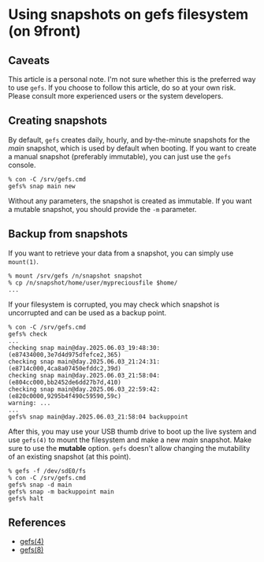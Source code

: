 # Using snapshots on gefs filesystem (on 9front)

## Caveats

This article is a personal note. I'm not sure whether this is the preferred way to use `gefs`.
If you choose to follow this article, do so at your own risk. Please consult more experienced users or the system developers.

## Creating snapshots

By default, `gefs` creates daily, hourly, and by-the-minute snapshots for the *main* snapshot, which is used by default when booting.
If you want to create a manual snapshot (preferably immutable), you can just use the `gefs` console.

```
% con -C /srv/gefs.cmd
gefs% snap main new
```

Without any parameters, the snapshot is created as immutable. If you want a mutable snapshot, you should provide the `-m` parameter.

## Backup from snapshots

If you want to retrieve your data from a snapshot, you can simply use `mount(1)`.

```
% mount /srv/gefs /n/snapshot snapshot
% cp /n/snapshot/home/user/mypreciousfile $home/
...
```

If your filesystem is corrupted, you may check which snapshot is uncorrupted and can be used as a backup point.

```
% con -C /srv/gefs.cmd
gefs% check
...
checking snap main@day.2025.06.03_19:48:30: (e87434000,3e7d4d975dfefce2,365)
checking snap main@day.2025.06.03_21:24:31: (e8714c000,4ca8a07450efddc2,39d)
checking snap main@day.2025.06.03_21:58:04: (e804cc000,bb2452de6dd27b7d,410)
checking snap main@day.2025.06.03_22:59:42: (e820c0000,9295b4f490c59590,59c)
warning: ...
...
gefs% snap main@day.2025.06.03_21:58:04 backuppoint
```

After this, you may use your USB thumb drive to boot up the live system and use `gefs(4)` to mount the filesystem and make a new *main* snapshot.
Make sure to use the **mutable** option. `gefs` doesn't allow changing the mutability of an existing snapshot (at this point).

```
% gefs -f /dev/sdE0/fs
% con -C /srv/gefs.cmd
gefs% snap -d main
gefs% snap -m backuppoint main
gefs% halt
```

## References

- [gefs(4)](http://man.9front.org/4/gefs)
- [gefs(8)](http://man.9front.org/8/gefs)

